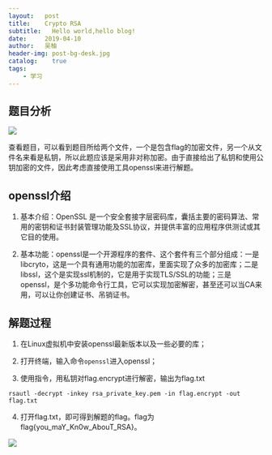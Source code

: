 ```yaml
---
layout:   post
title:    Crypto RSA
subtitle:   Hello world,hello blog!
date:     2019-04-10
author:   吴柚
header-img: post-bg-desk.jpg
catalog:    true
tags:
    - 学习
---
```


## 题目分析

![](https://i.loli.net/2019/04/09/5caca91327cda.png)

查看题目，可以看到题目所给两个文件，一个是包含flag的加密文件，另一个从文件名来看是私钥，所以此题应该是采用非对称加密。由于直接给出了私钥和使用公钥加密的文件，因此考虑直接使用工具openssl来进行解题。

## openssl介绍

1. 基本介绍：OpenSSL 是一个安全套接字层密码库，囊括主要的密码算法、常用的密钥和证书封装管理功能及SSL协议，并提供丰富的应用程序供测试或其它目的使用。

2. 基本功能：openssl是一个开源程序的套件、这个套件有三个部分组成：一是libcryto，这是一个具有通用功能的加密库，里面实现了众多的加密库；二是libssl，这个是实现ssl机制的，它是用于实现TLS/SSL的功能；三是openssl，是个多功能命令行工具，它可以实现加密解密，甚至还可以当CA来用，可以让你创建证书、吊销证书。

## 解题过程

1. 在Linux虚拟机中安装openssl最新版本以及一些必要的库；

2. 打开终端，输入命令`openssl`进入openssl；

3. 使用指令，用私钥对flag.encrypt进行解密，输出为flag.txt

```
rsautl -decrypt -inkey rsa_private_key.pem -in flag.encrypt -out flag.txt

```

4. 打开flag.txt，即可得到解题的flag。flag为flag{you_maY_Kn0w_AbouT_RSA}。

![](https://i.loli.net/2019/04/09/5cacab577ad52.png)
